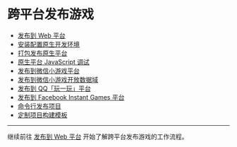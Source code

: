 # 跨平台发布游戏

- [发布到 Web 平台](publish-web.md)
- [安装配置原生开发环境](setup-native-development.md)
- [打包发布原生平台](publish-native.md)
- [原生平台 JavaScript 调试](debug-jsb.md)
- [发布到微信小游戏平台](publish-wechatgame.md)
- [发布到微信小游戏开放数据域](publish-wechatgame-sub-domain.md)
- [发布到 QQ「玩一玩」平台](publish-qqplay.md)
- [发布到 Facebook Instant Games 平台](publish-fb-instant-games.md)
- [命令行发布项目](publish-in-command-line.md)
- [定制项目构建模板](custom-project-build-template.md)

<hr>

继续前往 [发布到 Web 平台](publish-web.md) 开始了解跨平台发布游戏的工作流程。